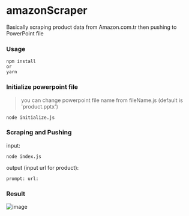 # amazonScraper
Basically scraping product data from Amazon.com.tr then pushing to PowerPoint file 

### Usage
```
npm install
or
yarn
```

### Initialize powerpoint file

> you can change powerpoint file name from fileName.js (default is 'product.pptx')

```
node initialize.js
```
### Scraping and Pushing
input:
```
node index.js
```
output (input url for product):
```
prompt: url: 
```

### Result
![image](https://github.com/emirhanyagci/amazonScraper/assets/66957950/0fc1cc84-65de-4922-9f9c-b8156228c3d8)

